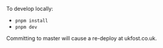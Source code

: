 To develop locally:

- `pnpm install`
- `pnpm dev`

Committing to master will cause a re-deploy at ukfost.co.uk.
